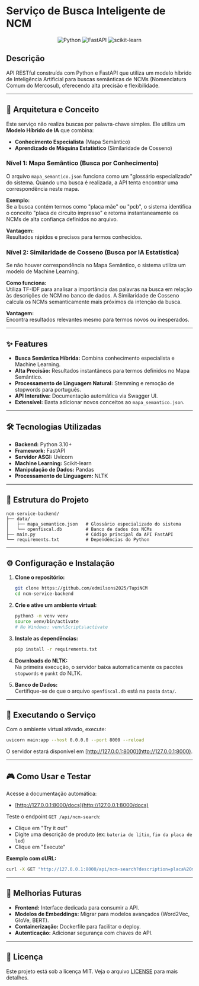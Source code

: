 # Serviço de Busca Inteligente de NCM

<p align="center">
  <img src="https://img.shields.io/badge/Python-3.10%2B-blue?style=for-the-badge&logo=python" alt="Python">
  <img src="https://img.shields.io/badge/FastAPI-0.100%2B-green?style=for-the-badge&logo=fastapi" alt="FastAPI">
  <img src="https://img.shields.io/badge/scikit--learn-ML-orange?style=for-the-badge&logo=scikit-learn" alt="scikit-learn">
</p>

## Descrição

API RESTful construída com Python e FastAPI que utiliza um modelo híbrido de Inteligência Artificial para buscas semânticas de NCMs (Nomenclatura Comum do Mercosul), oferecendo alta precisão e flexibilidade.

---

## 🧠 Arquitetura e Conceito

Este serviço não realiza buscas por palavra-chave simples. Ele utiliza um **Modelo Híbrido de IA** que combina:

- **Conhecimento Especialista** (Mapa Semântico)
- **Aprendizado de Máquina Estatístico** (Similaridade de Cosseno)

### Nível 1: Mapa Semântico (Busca por Conhecimento)

O arquivo `mapa_semantico.json` funciona como um "glossário especializado" do sistema. Quando uma busca é realizada, a API tenta encontrar uma correspondência neste mapa.

**Exemplo:**  
Se a busca contém termos como "placa mãe" ou "pcb", o sistema identifica o conceito "placa de circuito impresso" e retorna instantaneamente os NCMs de alta confiança definidos no arquivo.

**Vantagem:**  
Resultados rápidos e precisos para termos conhecidos.

### Nível 2: Similaridade de Cosseno (Busca por IA Estatística)

Se não houver correspondência no Mapa Semântico, o sistema utiliza um modelo de Machine Learning.

**Como funciona:**  
Utiliza TF-IDF para analisar a importância das palavras na busca em relação às descrições de NCM no banco de dados. A Similaridade de Cosseno calcula os NCMs semanticamente mais próximos da intenção da busca.

**Vantagem:**  
Encontra resultados relevantes mesmo para termos novos ou inesperados.

---

## ✨ Features

- **Busca Semântica Híbrida:** Combina conhecimento especialista e Machine Learning.
- **Alta Precisão:** Resultados instantâneos para termos definidos no Mapa Semântico.
- **Processamento de Linguagem Natural:** Stemming e remoção de stopwords para português.
- **API Interativa:** Documentação automática via Swagger UI.
- **Extensível:** Basta adicionar novos conceitos ao `mapa_semantico.json`.

---

## 🛠️ Tecnologias Utilizadas

- **Backend:** Python 3.10+
- **Framework:** FastAPI
- **Servidor ASGI:** Uvicorn
- **Machine Learning:** Scikit-learn
- **Manipulação de Dados:** Pandas
- **Processamento de Linguagem:** NLTK

---

## 📂 Estrutura do Projeto

```
ncm-service-backend/
├── data/
│   ├── mapa_semantico.json   # Glossário especializado do sistema
│   └── openfiscal.db         # Banco de dados dos NCMs
├── main.py                   # Código principal da API FastAPI
└── requirements.txt          # Dependências do Python
```

---

## ⚙️ Configuração e Instalação

1. **Clone o repositório:**
   ```bash
   git clone https://github.com/edmilsons2025/TupiNCM
   cd ncm-service-backend
   ```

2. **Crie e ative um ambiente virtual:**
   ```bash
   python3 -m venv venv
   source venv/bin/activate
   # No Windows: venv\Scripts\activate
   ```

3. **Instale as dependências:**
   ```bash
   pip install -r requirements.txt
   ```

4. **Downloads do NLTK:**  
   Na primeira execução, o servidor baixa automaticamente os pacotes `stopwords` e `punkt` do NLTK.

5. **Banco de Dados:**  
   Certifique-se de que o arquivo `openfiscal.db` está na pasta `data/`.

---

## 🚀 Executando o Serviço

Com o ambiente virtual ativado, execute:

```bash
uvicorn main:app --host 0.0.0.0 --port 8000 --reload
```

O servidor estará disponível em [http://127.0.0.1:8000](http://127.0.0.1:8000).

---

## 🎮 Como Usar e Testar

Acesse a documentação automática:

- [http://127.0.0.1:8000/docs](http://127.0.0.1:8000/docs)

Teste o endpoint `GET /api/ncm-search`:

- Clique em "Try it out"
- Digite uma descrição de produto (ex: `bateria de lítio`, `fio da placa de led`)
- Clique em "Execute"

**Exemplo com cURL:**
```bash
curl -X GET "http://127.0.0.1:8000/api/ncm-search?description=placa%20mãe"
```

---

## 🔮 Melhorias Futuras

- **Frontend:** Interface dedicada para consumir a API.
- **Modelos de Embeddings:** Migrar para modelos avançados (Word2Vec, GloVe, BERT).
- **Containerização:** Dockerfile para facilitar o deploy.
- **Autenticação:** Adicionar segurança com chaves de API.

---

## 📄 Licença

Este projeto está sob a licença MIT. Veja o arquivo [LICENSE](../LICENSE) para mais detalhes.